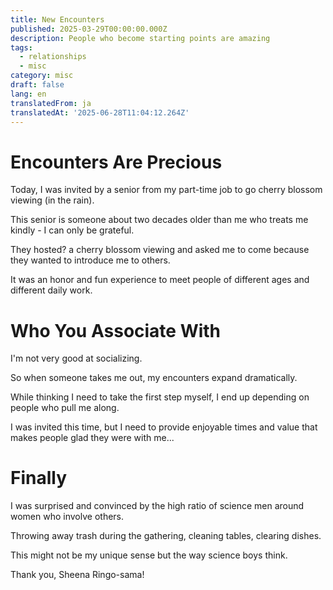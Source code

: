 ```yaml
---
title: New Encounters
published: 2025-03-29T00:00:00.000Z
description: People who become starting points are amazing
tags:
  - relationships
  - misc
category: misc
draft: false
lang: en
translatedFrom: ja
translatedAt: '2025-06-28T11:04:12.264Z'
---
```


# Encounters Are Precious

Today, I was invited by a senior from my part-time job to go cherry blossom viewing (in the rain).

This senior is someone about two decades older than me who treats me kindly - I can only be grateful.

They hosted? a cherry blossom viewing and asked me to come because they wanted to introduce me to others.

It was an honor and fun experience to meet people of different ages and different daily work.

# Who You Associate With

I'm not very good at socializing.

So when someone takes me out, my encounters expand dramatically.

While thinking I need to take the first step myself, I end up depending on people who pull me along.

I was invited this time, but I need to provide enjoyable times and value that makes people glad they were with me...


# Finally

I was surprised and convinced by the high ratio of science men around women who involve others.

Throwing away trash during the gathering, cleaning tables, clearing dishes.

This might not be my unique sense but the way science boys think.

Thank you, Sheena Ringo-sama!
